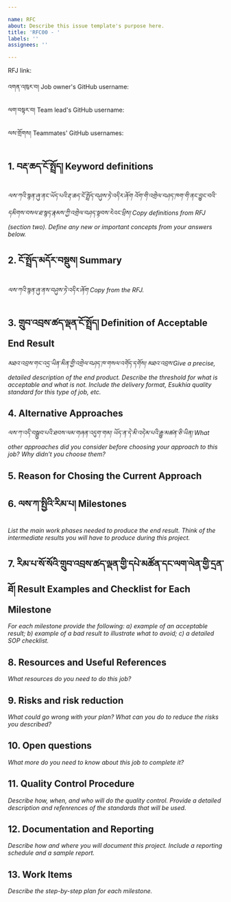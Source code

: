 ```yaml
---

name: RFC  
about: Describe this issue template's purpose here.  
title: 'RFC00 - '  
labels: ''  
assignees: ''

---
```


RFJ link: 

འགན་འཁུར་བ། Job owner's GitHub username: 

ལག་བསྟར་བ། Team lead's GitHub username: 

ལས་གྲོགས། Teammates' GitHub usernames: 


## 1. བརྡ་ཆད་ངོ་སྤྲོད། Keyword definitions
_ལས་ཀའི་སྙན་ཞུ་ནང་ཡོད་པའི་རྡ་ཆད་ངོ་སྤྲོད་བཤུས་ཏེ་འདིར་ཞོག འོག་གི་འགྲེལ་བཤད་ཁག་གི་ནང་བྱུང་བའི་དམིགས་བསལ་ཐ་སྙད་རྣམས་ཀྱི་འགྲེལ་བཤད་སྟབས་རེའང་ཕྲིས། Copy definitions from RFJ (section two). Define any new or important concepts from your answers below._

## 2.  ངོ་སྤྲོད་མདོར་བསྡུས། Summary
_ལས་ཀའི་སྙན་ཞུ་ནས་བཤུས་ཏེ་འདིར་ཞོག Copy from the RFJ._

## 3. གྲུབ་འབྲས་ཚད་ལྡན་ངོ་སྤྲོད། Definition of Acceptable End Result 
_མཐའ་འབྲས་གང་འདྲ་ཡིན་མིན་གྱི་འགྲེལ་བཤད་ཁ་གསལ་འགོད་དགོས། མཐའ་འབྲས་Give a precise, detailed description of the end product. Describe the threshold for what is acceptable and what is not. Include the delivery format, Esukhia quality standard for this type of job, etc._

## 4. Alternative Approaches
_ལས་ཀ་འདི་བསྒྲུབ་པའི་ཐབས་ལམ་གཞན་འདུག་གམ། ཡོད་ན་དེ་མི་འདེམ་པའི་རྒྱུ་མཚན་ཅི་ཡིན། What other approaches did you consider before choosing your approach to this job? Why didn’t you choose them?_

## 5. Reason for Chosing the Current Approach

## 6. ལས་ཀ་སྤྱིའི་རིམ་པ། Milestones 
_List the main work phases needed to produce the end result. Think of the intermediate results you will have to produce during this project._

## 7. རིམ་པ་སོ་སོའི་གྲུབ་འབྲས་ཚད་ལྡན་གྱི་དཔེ་མཚོན་དང་ལག་ལེན་གྱི་དྲན་ཐོ། Result Examples and Checklist for Each Milestone
_For each milestone provide the following: a) example of an acceptable result; b) example of a bad result to illustrate what to avoid; c) a detailed SOP checklist._

## 8. Resources and Useful References
_What resources do you need to do this job?_

## 9. Risks and risk reduction
_What could go wrong with your plan? What can you do to reduce the risks you described?_

## 10. Open questions
_What more do you need to know about this job to complete it?_

## 11. Quality Control Procedure
_Describe how, when, and who will do the quality control. Provide a detailed description and refenrences of the standards that will be used._

## 12. Documentation and Reporting
_Describe how and where you will document this project. Include a reporting schedule and a sample report._

## 13. Work Items
_Describe the step-by-step plan for each milestone._
